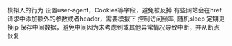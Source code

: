 模拟人的行为
设置user-agent，Cookies等字段，避免被反掉
有些网站会在href请求中添加额外的参数或者header，需要模拟下
控制访问频率, 随机sleep
定期更换ip
保存中间数据，避免中间因为未考虑到或其他异常情况导致中断，并从断点恢复
